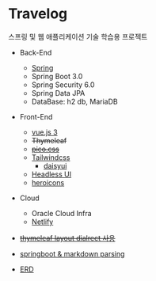 # Travelog

스프링 및 웹 애플리케이션 기술 학습용 프로젝트

* Back-End
  * [Spring](https://spring.io) 
  * Spring Boot 3.0
  * Spring Security 6.0
  * Spring Data JPA
  * DataBase: h2 db, MariaDB
* Front-End
  * [vue.js 3](https://vuejs.org/)
  * ~~Thymeleaf~~
  * ~~[pico.css](https://picocss.com/)~~
  * [Tailwindcss](https://tailwindcss.com/)
    * [daisyui](https://daisyui.com/)
  * [Headless UI](https://headlessui.com/)
  * [heroicons](https://heroicons.com/)

* Cloud
  * Oracle Cloud Infra
  * [Netlify](https://www.netlify.com/)

* ~~[thymeleaf layout dialrect 사용](https://dev-jwblog.tistory.com/34#3.%20%ED%94%84%EB%A1%9C%EC%A0%9D%ED%8A%B8%20%EC%8B%A4%ED%96%89)~~
* [springboot & markdown parsing](https://devocean.sk.com/blog/techBoardDetail.do?ID=163499)
* [ERD](https://www.erdcloud.com/d/MvWLqsR5fkQJmj9Md)
